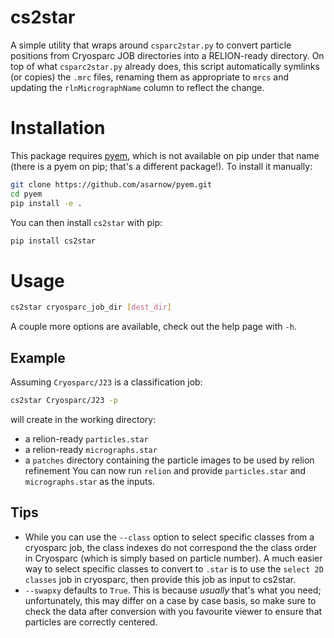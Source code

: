 # cs2star

A simple utility that wraps around `csparc2star.py` to convert particle positions from Cryosparc JOB directories into a RELION-ready directory. On top of what `csparc2star.py` already does, this script automatically symlinks (or copies) the `.mrc` files, renaming them as appropriate to `mrcs` and updating the `rlnMicrographName` column to reflect the change.

# Installation

This package requires [pyem](https://github.com/asarnow/pyem), which is not available on pip under that name (there is a pyem on pip; that's a different package!). To install it manually:

```bash
git clone https://github.com/asarnow/pyem.git
cd pyem
pip install -e .
```

You can then install `cs2star` with pip:

```bash
pip install cs2star
```

# Usage

```bash
cs2star cryosparc_job_dir [dest_dir]
```

A couple more options are available, check out the help page with `-h`.

## Example

Assuming `Cryosparc/J23` is a classification job:

```bash
cs2star Cryosparc/J23 -p
```

will create in the working directory:
- a relion-ready `particles.star`
- a relion-ready `micrographs.star`
- a `patches` directory containing the particle images to be used by relion refinement
You can now run `relion` and provide `particles.star` and `micrographs.star` as the inputs.

## Tips

- While you can use the `--class` option to select specific classes from a cryosparc job, the class indexes do not correspond the the class order in Cryosparc (which is simply based on particle number). A much easier way to select specific classes to convert to `.star` is to use the `select 2D classes` job in cryosparc, then provide this job as input to cs2star.
- `--swapxy` defaults to `True`. This is because *usually* that's what you need; unfortunately, this may differ on a case by case basis, so make sure to check the data after conversion with you favourite viewer to ensure that particles are correctly centered.
